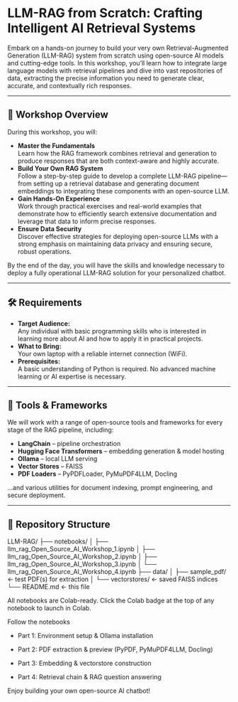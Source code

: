 # LLM-RAG from Scratch: Crafting Intelligent AI Retrieval Systems

Embark on a hands-on journey to build your very own Retrieval-Augmented Generation (LLM-RAG) system from scratch using open-source AI models and cutting-edge tools. In this workshop, you’ll learn how to integrate large language models with retrieval pipelines and dive into vast repositories of data, extracting the precise information you need to generate clear, accurate, and contextually rich responses.

---

## 🎯 Workshop Overview

During this workshop, you will:

- **Master the Fundamentals**  
  Learn how the RAG framework combines retrieval and generation to produce responses that are both context-aware and highly accurate.  
- **Build Your Own RAG System**  
  Follow a step-by-step guide to develop a complete LLM-RAG pipeline—from setting up a retrieval database and generating document embeddings to integrating these components with an open-source LLM.  
- **Gain Hands-On Experience**  
  Work through practical exercises and real-world examples that demonstrate how to efficiently search extensive documentation and leverage that data to inform precise responses.  
- **Ensure Data Security**  
  Discover effective strategies for deploying open-source LLMs with a strong emphasis on maintaining data privacy and ensuring secure, robust operations.

By the end of the day, you will have the skills and knowledge necessary to deploy a fully operational LLM-RAG solution for your personalized chatbot.

---

## 🛠️ Requirements

- **Target Audience:**  
  Any individual with basic programming skills who is interested in learning more about AI and how to apply it in practical projects.  
- **What to Bring:**  
  Your own laptop with a reliable internet connection (WiFi).  
- **Prerequisites:**  
  A basic understanding of Python is required. No advanced machine learning or AI expertise is necessary.

---

## 🔧 Tools & Frameworks

We will work with a range of open-source tools and frameworks for every stage of the RAG pipeline, including:

- **LangChain** – pipeline orchestration  
- **Hugging Face Transformers** – embedding generation & model hosting  
- **Ollama** – local LLM serving  
- **Vector Stores** – FAISS 
- **PDF Loaders** – PyPDFLoader, PyMuPDF4LLM, Docling  

…and various utilities for document indexing, prompt engineering, and secure deployment.

---

## 📁 Repository Structure

LLM-RAG/
├── notebooks/
│   ├── llm_rag_Open_Source_AI_Workshop_1.ipynb
│   ├── llm_rag_Open_Source_AI_Workshop_2.ipynb
│   ├── llm_rag_Open_Source_AI_Workshop_3.ipynb
│   └── llm_rag_Open_Source_AI_Workshop_4.ipynb
├── data/
│   ├── sample_pdf/        ← test PDF(s) for extraction
│   └── vectorstores/      ← saved FAISS indices
└── README.md              ← this file

All notebooks are Colab-ready. Click the Colab badge at the top of any notebook to launch in Colab.

Follow the notebooks

- Part 1: Environment setup & Ollama installation

- Part 2: PDF extraction & preview (PyPDF, PyMuPDF4LLM, Docling)

- Part 3: Embedding & vectorstore construction

- Part 4: Retrieval chain & RAG question answering

Enjoy building your own open-source AI chatbot!

